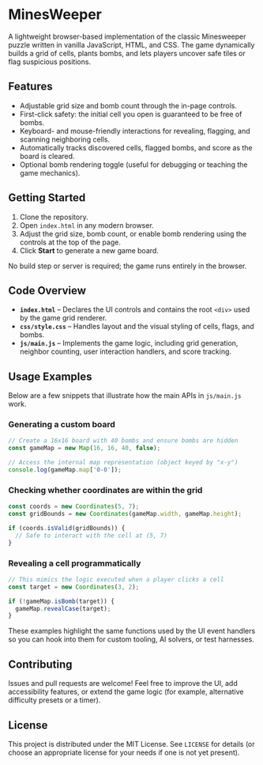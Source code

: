 # MinesWeeper

A lightweight browser-based implementation of the classic Minesweeper puzzle written in vanilla JavaScript, HTML, and CSS. The game dynamically builds a grid of cells, plants bombs, and lets players uncover safe tiles or flag suspicious positions.

## Features

- Adjustable grid size and bomb count through the in-page controls.
- First-click safety: the initial cell you open is guaranteed to be free of bombs.
- Keyboard- and mouse-friendly interactions for revealing, flagging, and scanning neighboring cells.
- Automatically tracks discovered cells, flagged bombs, and score as the board is cleared.
- Optional bomb rendering toggle (useful for debugging or teaching the game mechanics).

## Getting Started

1. Clone the repository.
2. Open `index.html` in any modern browser.
3. Adjust the grid size, bomb count, or enable bomb rendering using the controls at the top of the page.
4. Click **Start** to generate a new game board.

No build step or server is required; the game runs entirely in the browser.

## Code Overview

- **`index.html`** – Declares the UI controls and contains the root `<div>` used by the game grid renderer.
- **`css/style.css`** – Handles layout and the visual styling of cells, flags, and bombs.
- **`js/main.js`** – Implements the game logic, including grid generation, neighbor counting, user interaction handlers, and score tracking.

## Usage Examples

Below are a few snippets that illustrate how the main APIs in `js/main.js` work.

### Generating a custom board

```js
// Create a 16x16 board with 40 bombs and ensure bombs are hidden
const gameMap = new Map(16, 16, 40, false);

// Access the internal map representation (object keyed by "x-y")
console.log(gameMap.map['0-0']);
```

### Checking whether coordinates are within the grid

```js
const coords = new Coordinates(5, 7);
const gridBounds = new Coordinates(gameMap.width, gameMap.height);

if (coords.isValid(gridBounds)) {
  // Safe to interact with the cell at (5, 7)
}
```

### Revealing a cell programmatically

```js
// This mimics the logic executed when a player clicks a cell
const target = new Coordinates(3, 2);

if (!gameMap.isBomb(target)) {
  gameMap.revealCase(target);
}
```

These examples highlight the same functions used by the UI event handlers so you can hook into them for custom tooling, AI solvers, or test harnesses.

## Contributing

Issues and pull requests are welcome! Feel free to improve the UI, add accessibility features, or extend the game logic (for example, alternative difficulty presets or a timer).

## License

This project is distributed under the MIT License. See `LICENSE` for details (or choose an appropriate license for your needs if one is not yet present).

